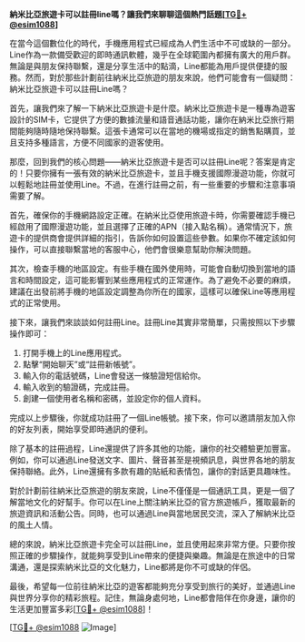 **納米比亞旅遊卡可以註冊line嗎？讓我們來聊聊這個熱門話題[[TG💪+ @esim1088](https://t.me/s/esim1088)]**

在當今這個數位化的時代，手機應用程式已經成為人們生活中不可或缺的一部分。Line作為一款備受歡迎的即時通訊軟體，幾乎在全球範圍內都擁有廣大的用戶群。無論是與朋友保持聯繫，還是分享生活中的點滴，Line都能為用戶提供便捷的服務。然而，對於那些計劃前往納米比亞旅遊的朋友來說，他們可能會有一個疑問：納米比亞旅遊卡可以註冊Line嗎？

首先，讓我們來了解一下納米比亞旅遊卡是什麼。納米比亞旅遊卡是一種專為遊客設計的SIM卡，它提供了方便的數據流量和語音通話功能，讓你在納米比亞旅行期間能夠隨時隨地保持聯繫。這張卡通常可以在當地的機場或指定的銷售點購買，並且支持多種語言，方便不同國家的遊客使用。

那麼，回到我們的核心問題——納米比亞旅遊卡是否可以註冊Line呢？答案是肯定的！只要你擁有一張有效的納米比亞旅遊卡，並且手機支援國際漫遊功能，你就可以輕鬆地註冊並使用Line。不過，在進行註冊之前，有一些重要的步驟和注意事項需要了解。

首先，確保你的手機網路設定正確。在納米比亞使用旅遊卡時，你需要確認手機已經啟用了國際漫遊功能，並且選擇了正確的APN（接入點名稱）。通常情況下，旅遊卡的提供商會提供詳細的指引，告訴你如何設置這些參數。如果你不確定該如何操作，可以直接聯繫當地的客服中心，他們會很樂意幫助你解決問題。

其次，檢查手機的地區設定。有些手機在國外使用時，可能會自動切換到當地的語言和時間設定，這可能影響到某些應用程式的正常運作。為了避免不必要的麻煩，建議在出發前將手機的地區設定調整為你所在的國家，這樣可以確保Line等應用程式的正常使用。

接下來，讓我們來談談如何註冊Line。註冊Line其實非常簡單，只需按照以下步驟操作即可：

1. 打開手機上的Line應用程式。
2. 點擊“開始聊天”或“註冊新帳號”。
3. 輸入你的電話號碼，Line會發送一條驗證短信給你。
4. 輸入收到的驗證碼，完成註冊。
5. 創建一個使用者名稱和密碼，並設定你的個人資料。

完成以上步驟後，你就成功註冊了一個Line帳號。接下來，你可以邀請朋友加入你的好友列表，開始享受即時通訊的便利。

除了基本的註冊過程，Line還提供了許多其他的功能，讓你的社交體驗更加豐富。例如，你可以通過Line發送文字、圖片、聲音甚至是視頻訊息，與世界各地的朋友保持聯絡。此外，Line還擁有多款有趣的貼紙和表情包，讓你的對話更具趣味性。

對於計劃前往納米比亞旅遊的朋友來說，Line不僅僅是一個通訊工具，更是一個了解當地文化的好幫手。你可以在Line上關注納米比亞的官方旅遊帳戶，獲取最新的旅遊資訊和活動公告。同時，也可以通過Line與當地居民交流，深入了解納米比亞的風土人情。

總的來說，納米比亞旅遊卡完全可以註冊Line，並且使用起來非常方便。只要你按照正確的步驟操作，就能夠享受到Line帶來的便捷與樂趣。無論是在旅途中的日常溝通，還是探索納米比亞的文化魅力，Line都將是你不可或缺的伴侶。

最後，希望每一位前往納米比亞的遊客都能夠充分享受到旅行的美好，並通過Line與世界分享你的精彩旅程。記住，無論身處何地，Line都會陪伴在你身邊，讓你的生活更加豐富多彩[[TG💪+ @esim1088](https://t.me/s/esim1088)]！

[[TG💪+ @esim1088](https://t.me/s/esim1088) ![Image](https://i.postimg.cc/4NQfJmqS/Snipaste-2025-05-13-00-14-12.png)]